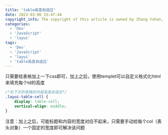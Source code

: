 ```yaml
---
title: 'table高度自适应'
date: 2023-03-06 15:47:44
copyright_info: The copyright of this article is owned by Zhang Yuhan, and it follows the CC BY-NC-SA 4.0 agreement. For reprinting, please attach the original source link and this statement
categories: 
  - 'Dev'
  - 'JavaScript'
  - 'layui'
tags: 
  - 'Dev'
  - 'JavaScript'
  - 'layui'
  - 'table高度自适应'
---
```

只需要给表格加上一下css即可，加上之后，使用templet可以自定义格式化html来填充每个td的高度
```css
/*右下方的表格的内容高度自适应*/
.layui-table-cell {
    display: table-cell;
    vertical-align: middle;
}
```
注意：加上之后，可能标题和内容的宽度对应不起来，只需要手动给每个col（表头对象）一个固定的宽度即可解决该问题
